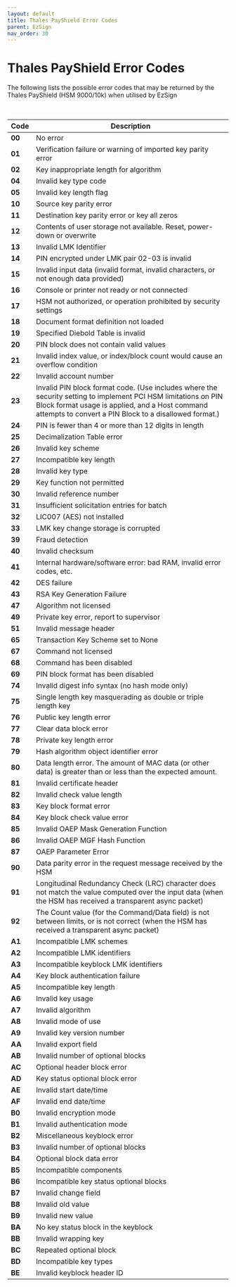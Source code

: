 ```yaml
---
layout: default
title: Thales PayShield Error Codes
parent: EzSign
nav_order: 30
---
```


# Thales PayShield Error Codes

The following lists the possible error codes that may be returned by the Thales PayShield (HSM 9000/10k)  when utilised by EzSign

<br>

| Code   | Description                                                  |
| ------ | ------------------------------------------------------------ |
| **00** | No error                                                     |
| **01** | Verification failure or warning  of imported key parity error |
| **02** | Key inappropriate length for  algorithm                      |
| **04** | Invalid key type code                                        |
| **05** | Invalid key length flag                                      |
| **10** | Source key parity error                                      |
| **11** | Destination key parity error or  key all zeros               |
| **12** | Contents of user storage not  available. Reset, power-down or overwrite |
| **13** | Invalid LMK Identifier                                       |
| **14** | PIN encrypted under LMK pair  02-03 is invalid               |
| **15** | Invalid input data (invalid  format, invalid characters, or not enough data provided) |
| **16** | Console or printer not ready or  not connected               |
| **17** | HSM not authorized, or operation  prohibited by security settings |
| **18** | Document format definition not  loaded                       |
| **19** | Specified Diebold Table is  invalid                          |
| **20** | PIN block does not contain valid  values                     |
| **21** | Invalid index value, or  index/block count would cause an overflow condition |
| **22** | Invalid account number                                       |
| **23** | Invalid PIN block format code.  (Use includes where the security setting to implement PCI HSM limitations on  PIN Block format usage is applied, and a Host command attempts to convert a  PIN Block to a disallowed format.) |
| **24** | PIN is fewer than 4 or more than  12 digits in length        |
| **25** | Decimalization Table error                                   |
| **26** | Invalid key scheme                                           |
| **27** | Incompatible key length                                      |
| **28** | Invalid key type                                             |
| **29** | Key function not permitted                                   |
| **30** | Invalid reference number                                     |
| **31** | Insufficient solicitation entries  for batch                 |
| **32** | LIC007 (AES) not installed                                   |
| **33** | LMK key change storage is  corrupted                         |
| **39** | Fraud detection                                              |
| **40** | Invalid checksum                                             |
| **41** | Internal hardware/software error:  bad RAM, invalid error codes, etc. |
| **42** | DES failure                                                  |
| **43** | RSA Key Generation Failure                                   |
| **47** | Algorithm not licensed                                       |
| **49** | Private key error, report to  supervisor                     |
| **51** | Invalid message header                                       |
| **65** | Transaction Key Scheme set to  None                          |
| **67** | Command not licensed                                         |
| **68** | Command has been disabled                                    |
| **69** | PIN block format has been  disabled                          |
| **74** | Invalid digest info syntax (no  hash mode only)              |
| **75** | Single length key masquerading as  double or triple length key |
| **76** | Public key length error                                      |
| **77** | Clear data block error                                       |
| **78** | Private key length error                                     |
| **79** | Hash algorithm object identifier  error                      |
| **80** | Data length error. The amount of  MAC data (or other data) is greater than or less than the expected amount. |
| **81** | Invalid certificate header                                   |
| **82** | Invalid check value length                                   |
| **83** | Key block format error                                       |
| **84** | Key block check value error                                  |
| **85** | Invalid OAEP Mask Generation  Function                       |
| **86** | Invalid OAEP MGF Hash Function                               |
| **87** | OAEP Parameter Error                                         |
| **90** | Data parity error in the request  message received by the HSM |
| **91** | Longitudinal Redundancy Check  (LRC) character does not match the value computed over the input data (when  the HSM has received a transparent async packet) |
| **92** | The Count value (for the Command/Data  field) is not between limits, or is not correct (when the HSM has received a  transparent async packet) |
| **A1** | Incompatible LMK schemes                                     |
| **A2** | Incompatible LMK identifiers                                 |
| **A3** | Incompatible keyblock LMK  identifiers                       |
| **A4** | Key block authentication failure                             |
| **A5** | Incompatible key length                                      |
| **A6** | Invalid key usage                                            |
| **A7** | Invalid algorithm                                            |
| **A8** | Invalid mode of use                                          |
| **A9** | Invalid key version number                                   |
| **AA** | Invalid export field                                         |
| **AB** | Invalid number of optional blocks                            |
| **AC** | Optional header block error                                  |
| **AD** | Key status optional block error                              |
| **AE** | Invalid start date/time                                      |
| **AF** | Invalid end date/time                                        |
| **B0** | Invalid encryption mode                                      |
| **B1** | Invalid authentication mode                                  |
| **B2** | Miscellaneous keyblock error                                 |
| **B3** | Invalid number of optional blocks                            |
| **B4** | Optional block data error                                    |
| **B5** | Incompatible components                                      |
| **B6** | Incompatible key status optional  blocks                     |
| **B7** | Invalid change field                                         |
| **B8** | Invalid old value                                            |
| **B9** | Invalid new value                                            |
| **BA** | No key status block in the  keyblock                         |
| **BB** | Invalid wrapping key                                         |
| **BC** | Repeated optional block                                      |
| **BD** | Incompatible key types                                       |
| **BE** | Invalid keyblock header ID                                   |

 